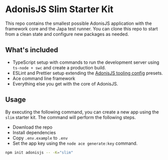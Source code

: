 # AdonisJS Slim Starter Kit

This repo contains the smallest possible AdonisJS application with the framework core and the Japa test runner. You can clone this repo to start from a clean state and configure new packages as needed.

## What's included

- TypeScript setup with commands to run the development server using `ts-node + swc` and create a production build.
- ESLint and Prettier setup extending the [AdonisJS tooling config](https://github.com/adonisjs/tooling-config) presets.
- Ace command line framework
- Everything else you get with the core of AdonisJS.

## Usage

By executing the following command, you can create a new app using the `slim` starter kit. The command will perform the following steps.

- Download the repo
- Install dependencies
- Copy `.env.example` to `.env`
- Set the app key using the `node ace generate:key` command.

```sh
npm init adonisjs -- -K="slim"
```
